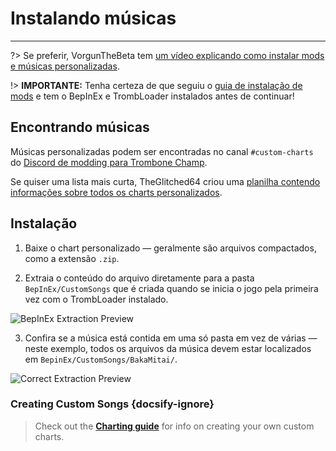 # Instalando músicas
---
?> Se preferir, VorgunTheBeta tem [um vídeo explicando como instalar mods e músicas personalizadas](https://youtu.be/pSwNSGx-P5c).

!> **IMPORTANTE:** Tenha certeza de que seguiu o [guia de instalação de mods](installing-mods) e tem o BepInEx e TrombLoader instalados antes de continuar!

## Encontrando músicas

Músicas personalizadas podem ser encontradas no canal `#custom-charts` do [Discord de modding para Trombone Champ](https://discord.gg/KVzKRsbetJ).

Se quiser uma lista mais curta, TheGlitched64 criou uma [planilha contendo informações sobre todos os charts personalizados](https://docs.google.com/spreadsheets/d/1xpoUnHdSJFqOQEK_637-HCECYtJsgK91oY4dRuDMtik/edit?usp=sharing).

## Instalação

1. Baixe o chart personalizado — geralmente são arquivos compactados, como a extensão `.zip`.

2. Extraia o conteúdo do arquivo diretamente para a pasta `BepInEx/CustomSongs` que é criada quando se inicia o jogo pela primeira vez com o TrombLoader instalado.

![BepInEx Extraction Preview](../docs/files/customsongextract.png)

3. Confira se a música está contida em uma só pasta em vez de várias — neste exemplo, todos os arquivos da música devem estar localizados em `BepinEx/CustomSongs/BakaMitai/`.

![Correct Extraction Preview](../docs/files/customsongcorrect.png)

### Creating Custom Songs {docsify-ignore}

> Check out the [**Charting guide**](creating-charts) for info on creating your own custom charts.